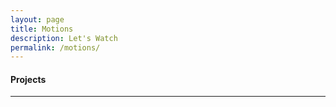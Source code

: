 ```yaml
---
layout: page
title: Motions
description: Let's Watch
permalink: /motions/
---
```


<style type="text/css" media="screen">
  .container {
    margin: 0px auto;
    max-width: 600px;
  }
</style>


#### Projects



***
